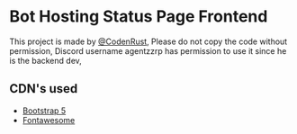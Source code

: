 
# Bot Hosting Status Page Frontend

This project is made by [@CodenRust](https://www.github.com/codenrust), Please do not copy the code without permission, Discord username agentzzrp has permission to use it since he is the backend dev,





## CDN's used

 - [Bootstrap 5](https://getbootstrap.com/)
 - [Fontawesome](https://fontawesome.com/)
